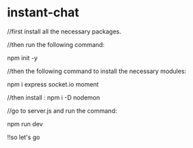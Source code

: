 # instant-chat

//first install all the necessary packages.

//then run the following command: 

npm init -y 

//then the following command to install the necessary modules:

npm i express socket.io moment

//then install :
npm i -D nodemon 

//go to server.js
and run the command:

npm run dev 

!!so let's go
